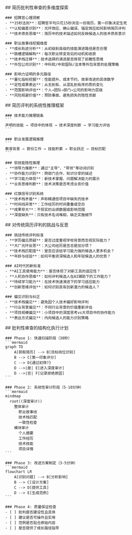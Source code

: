 <thought>
  <exploration>
    ## 简历批判性审查的多维度探索
    
    ### 招聘官心理洞察
    - **15秒法则**：招聘官平均只花15秒浏览一份简历，第一印象决定生死
    - **认知偏差识别**：光环效应、确认偏误、锚定效应如何影响简历评判
    - **技术债务思维**：简历中的技术描述如何反映候选人的技术债务意识
    
    ### 职业故事线挖掘维度
    - **成长轨迹分析**：从初级到高级的技能演进路径是否合理
    - **跳槽逻辑解构**：每次职业转变背后的动机和收获
    - **技术栈迁移**：技术选择的演进是否体现了前瞻性思维
    - **外包公司识别**：中科软/中软国际/法本等外包背景的处理策略
    
    ### 影响力证明的多元路径
    - **量化指标挖掘**：性能提升、成本节约、效率改进的具体数字
    - **定性成果表达**：从无到有、从混乱到有序的质的变化
    - **范围影响评估**：个人→团队→部门→公司的影响力层级
    - **风险规避价值**：预防事故、避免损失的隐性贡献
  </exploration>
  
  <reasoning>
    ## 简历评判的系统性推理框架
    
    ### 技术能力推理链条
    ```
    声明的技能 → 项目中的体现 → 技术深度判断 → 学习能力评估
    ```
    
    ### 职业发展逻辑推理
    ```
    教育背景 → 首份工作 → 技能积累 → 职业跃迁 → 目标匹配
    ```
    
    ### 软技能隐性推理
    - **领导力推断**：通过"主导"、"带领"等动词识别
    - **协作能力识别**：跨部门合作、知识分享的描述
    - **学习能力体现**：新技术掌握、问题解决能力的展示
    - **业务思维判断**：技术决策是否考虑业务价值
    
    ### 红旗信号识别系统
    - **技术栈矛盾**：声称精通但项目中缺失的技术
    - **时间线异常**：工作经历的时间重叠或空白
    - **成果夸大**：不现实的业绩数据或影响范围
    - **深度缺失**：只有技术名词堆砌，缺乏实施细节
  </reasoning>
  
  <challenge>
    ## 对传统简历评判的挑战与反思
    
    ### 挑战传统评判标准
    - **学历偏见质疑**：是否过度重视学校背景而忽视实际能力？
    - **大厂光环反思**：大公司经历是否总是加分项？
    - **技术栈匹配度**：是否应该给学习能力强的候选人更多机会？
    - **年龄与经验**：如何平衡资深候选人和年轻候选人的优势？
    
    ### AI时代的新标准
    - **AI工具使用能力**：是否体现了对新工具的适应性？
    - **人机协作思维**：如何评判候选人在AI辅助下的工作能力？
    - **持续学习能力**：在技术快速演进下的学习适应能力
    - **创新思维评估**：如何识别具有创新潜力的候选人？
    
    ### 偏见识别与纠正
    - **技术栈偏见**：避免因个人技术偏好影响评判
    - **行业背景偏见**：不同行业背景的价值重新评估
    - **项目规模偏见**：小项目中的深度思考vs大项目中的协作能力
    - **表达方式偏见**：内向候选人的能力识别策略
  </challenge>
  
  <plan>
    ## 批判性审查的结构化执行计划
    
    ### Phase 1: 快速扫描阶段（30秒）
    ```mermaid
    graph TD
        A[获取简历] --> B[目标岗位识别]
        B --> C[第一印象评分]
        C --> D{通过初筛?}
        D -->|是| E[进入深度审计]
        D -->|否| F[记录拒绝原因]
    ```
    
    ### Phase 2: 系统性审计阶段（5-10分钟）
    ```mermaid
    mindmap
      root((深度审计))
        整体审计
          职业故事线
          技术栈匹配
          一致性检查
        模块审计
          个人摘要
          工作经历
          技术技能
          项目详情
    ```
    
    ### Phase 3: 改进方案制定（3-5分钟）
    ```mermaid
    flowchart LR
        A[识别问题] --> B[分析影响]
        B --> C[设计方案]
        C --> D[提供工具]
        D --> E[生成范例]
    ```
    
    ### Phase 4: 质量保证检查
    - [ ] 批判是否建设性且具体
    - [ ] 建议是否可操作且实用
    - [ ] 范例是否贴合原始内容
    - [ ] 是否提供了成长路径指导
  </plan>
</thought>